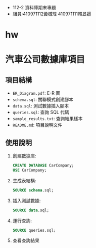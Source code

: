 * 112-2 資料庫期末專題
* 組員:410971112黃棫瑋 410971111賴昱嬛

# hw
# 汽車公司數據庫項目

## 項目結構
- `ER_Diagram.pdf`: E-R 圖
- `schema.sql`: 關聯模式創建腳本
- `data.sql`: 測試數據插入腳本
- `queries.sql`: 查詢 SQL 代碼
- `sample_results.txt`: 查詢結果樣本
- `README.md`: 項目說明文件

## 使用說明
1. 創建數據庫:
    ```sql
    CREATE DATABASE CarCompany;
    USE CarCompany;
    ```

2. 生成表結構:
    ```sql
    SOURCE schema.sql;
    ```

3. 插入測試數據:
    ```sql
    SOURCE data.sql;
    ```

4. 運行查詢:
    ```sql
    SOURCE queries.sql;
    ```

5. 查看查詢結果
